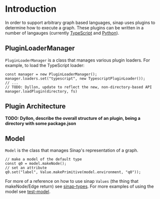 # Introduction

In order to support arbitrary graph based languages, sinap uses plugins to determine how to execute a graph. These plugins can be written in a number of langauges (currently [TypeScript](https://www.github.com/2graphic/sinap-typescript-loader) and [Python](https://www.github.com/2graphic/sinap-python-loader)).

## PluginLoaderManager

`PluginLoaderManager` is a class that manages various plugin loaders. For example, to load the TypeScript loader: 

```
const manager = new PluginLoaderManager();
manager.loaders.set("typescript", new TypescriptPluginLoader());
// ...
// TODO: Dyllon, update to reflect the new, non-directory-based API
manager.loadPlugin(directory, fs)
```

## Plugin Architecture
**TODO: Dyllon, describe the overall structure of an plugin, being a directory with some package.json**

## Model

`Model` is the class that manages Sinap's representation of a graph. 

```
// make a model of the default type
const q0 = model.makeNode();
// set an attribute
q0.set("label", Value.makePrimitive(model.environment, "q0"));
```

For more of a reference on how to use sinap `Values` (the thing that makeNode/Edge return) see [sinap-types](https://www.github.com/2graphic/sinap-types). For more examples of using the model see [test-model](src/test-model.ts).
